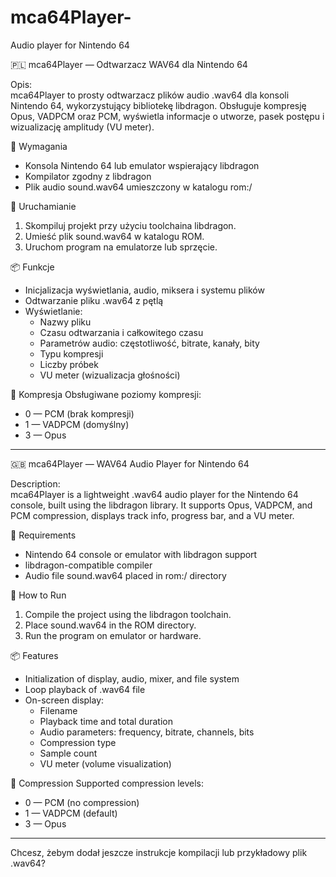 # mca64Player-
Audio player for Nintendo 64


🇵🇱 mca64Player — Odtwarzacz WAV64 dla Nintendo 64

Opis:  
mca64Player to prosty odtwarzacz plików audio .wav64 dla konsoli Nintendo 64, wykorzystujący bibliotekę libdragon. Obsługuje kompresję Opus, VADPCM oraz PCM, wyświetla informacje o utworze, pasek postępu i wizualizację amplitudy (VU meter).

🔧 Wymagania
- Konsola Nintendo 64 lub emulator wspierający libdragon
- Kompilator zgodny z libdragon
- Plik audio sound.wav64 umieszczony w katalogu rom:/

🚀 Uruchamianie
1. Skompiluj projekt przy użyciu toolchaina libdragon.
2. Umieść plik sound.wav64 w katalogu ROM.
3. Uruchom program na emulatorze lub sprzęcie.

📦 Funkcje
- Inicjalizacja wyświetlania, audio, miksera i systemu plików
- Odtwarzanie pliku .wav64 z pętlą
- Wyświetlanie:
  - Nazwy pliku
  - Czasu odtwarzania i całkowitego czasu
  - Parametrów audio: częstotliwość, bitrate, kanały, bity
  - Typu kompresji
  - Liczby próbek
  - VU meter (wizualizacja głośności)

🧠 Kompresja
Obsługiwane poziomy kompresji:
- 0 — PCM (brak kompresji)
- 1 — VADPCM (domyślny)
- 3 — Opus

---

🇬🇧 mca64Player — WAV64 Audio Player for Nintendo 64

Description:  
mca64Player is a lightweight .wav64 audio player for the Nintendo 64 console, built using the libdragon library. It supports Opus, VADPCM, and PCM compression, displays track info, progress bar, and a VU meter.

🔧 Requirements
- Nintendo 64 console or emulator with libdragon support
- libdragon-compatible compiler
- Audio file sound.wav64 placed in rom:/ directory

🚀 How to Run
1. Compile the project using the libdragon toolchain.
2. Place sound.wav64 in the ROM directory.
3. Run the program on emulator or hardware.

📦 Features
- Initialization of display, audio, mixer, and file system
- Loop playback of .wav64 file
- On-screen display:
  - Filename
  - Playback time and total duration
  - Audio parameters: frequency, bitrate, channels, bits
  - Compression type
  - Sample count
  - VU meter (volume visualization)

🧠 Compression
Supported compression levels:
- 0 — PCM (no compression)
- 1 — VADPCM (default)
- 3 — Opus

---

Chcesz, żebym dodał jeszcze instrukcje kompilacji lub przykładowy plik .wav64?
